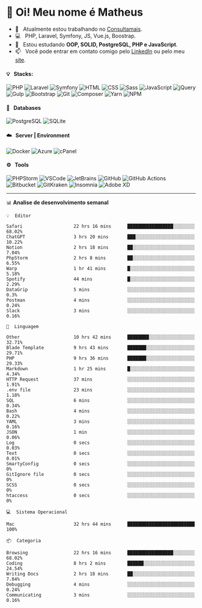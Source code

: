 # 👋 Oi! Meu nome é Matheus

- 🔭 &nbsp; Atualmente estou trabalhando no [Consultamais](https://consultamais.com.br/).
- 💻 &nbsp; PHP, Laravel, Symfony, JS, Vue.js, Boostrap.
- 🌱 &nbsp; Estou estudando **OOP, SOLID, PostgreSQL, PHP e JavaScript**.
- 📫 &nbsp; Você pode entrar em contato comigo pelo [LinkedIn](https://www.linkedin.com/in/matheuscamargoxavier/) ou pelo meu [site](https://matheuscamargo.co).

#### 💡 &nbsp; Stacks:
![PHP](https://img.shields.io/badge/-PHP-777BB4?&logo=php&logoColor=FFFFFF)
![Laravel](https://img.shields.io/badge/-Laravel-FF2D20?&logo=laravel&logoColor=FFFFFF)
![Symfony](https://img.shields.io/badge/-Symfony-000000?&logo=symfony&logoColor=FFFFFF)
![HTML](https://img.shields.io/badge/-HTML-E34F26?&logo=html5&logoColor=FFFFFF)
![CSS](https://img.shields.io/badge/-CSS-1572B6?&logo=css3&logoColor=FFFFFF)
![Sass](https://img.shields.io/badge/-Sass-CC6699?&logo=sass&logoColor=FFFFFF)
![JavaScript](https://img.shields.io/badge/-JavaScript-F7DF1E?&logo=javascript&logoColor=FFFFFF)
![jQuery](https://img.shields.io/badge/-jQuery-0769AD?&logo=jquery&logoColor=FFFFFF)
![Gulp](https://img.shields.io/badge/-Gulp-CF4647?&logo=gulp&logoColor=FFFFFF)
![Bootstrap](https://img.shields.io/badge/-Bootstrap-7952B3?&logo=bootstrap&logoColor=FFFFFF)
![Git](https://img.shields.io/badge/-Git-F05032?&logo=git&logoColor=FFFFFF)
![Composer](https://img.shields.io/badge/-Composer-885630?&logo=composer&logoColor=FFFFFF)
![Yarn](https://img.shields.io/badge/-Yarn-2C8EBB?&logo=yarn&logoColor=FFFFFF)
![NPM](https://img.shields.io/badge/-npm-CB3837?&logo=npm&logoColor=FFFFFF)

#### 💾 &nbsp; Databases
![PostgreSQL](https://img.shields.io/badge/-PostgreSQL-336791?&logo=PostgreSQL&logoColor=FFFFFF)
![SQLite](https://img.shields.io/badge/-SQLite-003B57?&logo=SQLite&logoColor=FFFFFF)

#### ☁️ &nbsp; Server | Environment
![Docker](https://img.shields.io/badge/-Docker-2496ED?&logo=docker&logoColor=FFFFFF)
![Azure](https://img.shields.io/badge/-Azure-0089D6?&logo=microsoft%20azure&logoColor=FFFFFF)
![cPanel](https://img.shields.io/badge/-cPanel-FF6C2C?&logo=cpanel&logoColor=FFFFFF)

#### ⚙️ &nbsp; Tools
![PHPStorm](https://img.shields.io/badge/-PHPStorm-000000?&logo=PHPStorm&logoColor=FFFFFF)
![VSCode](https://img.shields.io/badge/-VSCode-007ACC?&logo=Visual%20Studio%20Code&logoColor=FFFFFF) 
![JetBrains](https://img.shields.io/badge/-JetBrains-000000?&logo=jetbrains&logoColor=FFFFFF) 
![GitHub](https://img.shields.io/badge/-GitHub-181717?&logo=github&logoColor=FFFFFF) 
![GitHub Actions](https://img.shields.io/badge/-GitHub%20Actions-181717?&logo=GitHub%20Actions&logoColor=FFFFFF) 
![Bitbucket](https://img.shields.io/badge/-Bitbucket-0052CC?&logo=bitbucket&logoColor=FFFFFF)
![GitKraken](https://img.shields.io/badge/-GitKraken-179287?&logo=GitKraken&logoColor=FFFFFF)
![Insomnia](https://img.shields.io/badge/-Insomnia-5849BE?&logo=Insomnia&logoColor=FFFFFF)
![Adobe XD](https://img.shields.io/badge/-Adobe%20XD-FF61F6?&logo=adobe%20xd&logoColor=FFFFFF) 
_______

📊  **Analise de desenvolvimento semanal**
```text
💡  Editor

Safari                   22 hrs 16 mins      █████████████████░░░░░░░░     68.02%
ChatGPT                  3 hrs 20 mins       ███░░░░░░░░░░░░░░░░░░░░░░     10.22%
Notion                   2 hrs 18 mins       ██░░░░░░░░░░░░░░░░░░░░░░░      7.04%
PhpStorm                 2 hrs 8 mins        ██░░░░░░░░░░░░░░░░░░░░░░░      6.55%
Warp                     1 hr 41 mins        █░░░░░░░░░░░░░░░░░░░░░░░░      5.18%
Spotify                  44 mins             █░░░░░░░░░░░░░░░░░░░░░░░░      2.29%
DataGrip                 5 mins              ░░░░░░░░░░░░░░░░░░░░░░░░░       0.3%
Postman                  4 mins              ░░░░░░░░░░░░░░░░░░░░░░░░░      0.24%
Slack                    3 mins              ░░░░░░░░░░░░░░░░░░░░░░░░░      0.16%
```
```text
💬  Linguagem

Other                    10 hrs 42 mins      ████████░░░░░░░░░░░░░░░░░     32.71%
Blade Template           9 hrs 43 mins       ███████░░░░░░░░░░░░░░░░░░     29.71%
PHP                      9 hrs 36 mins       ███████░░░░░░░░░░░░░░░░░░     29.33%
Markdown                 1 hr 25 mins        █░░░░░░░░░░░░░░░░░░░░░░░░      4.34%
HTTP Request             37 mins             ░░░░░░░░░░░░░░░░░░░░░░░░░      1.91%
.env file                23 mins             ░░░░░░░░░░░░░░░░░░░░░░░░░      1.18%
SQL                      6 mins              ░░░░░░░░░░░░░░░░░░░░░░░░░      0.34%
Bash                     4 mins              ░░░░░░░░░░░░░░░░░░░░░░░░░      0.22%
YAML                     3 mins              ░░░░░░░░░░░░░░░░░░░░░░░░░      0.16%
JSON                     1 min               ░░░░░░░░░░░░░░░░░░░░░░░░░      0.06%
Log                      0 secs              ░░░░░░░░░░░░░░░░░░░░░░░░░      0.03%
Text                     0 secs              ░░░░░░░░░░░░░░░░░░░░░░░░░      0.01%
SmartyConfig             0 secs              ░░░░░░░░░░░░░░░░░░░░░░░░░         0%
GitIgnore file           0 secs              ░░░░░░░░░░░░░░░░░░░░░░░░░         0%
SCSS                     0 secs              ░░░░░░░░░░░░░░░░░░░░░░░░░         0%
htaccess                 0 secs              ░░░░░░░░░░░░░░░░░░░░░░░░░         0%
```
```text
💻  Sistema Operacional

Mac                      32 hrs 44 mins      █████████████████████████       100%
```
```text
📦  Categoria

Browsing                 22 hrs 16 mins      █████████████████░░░░░░░░     68.02%
Coding                   8 hrs 2 mins        ██████░░░░░░░░░░░░░░░░░░░     24.54%
Writing Docs             2 hrs 18 mins       ██░░░░░░░░░░░░░░░░░░░░░░░      7.04%
Debugging                4 mins              ░░░░░░░░░░░░░░░░░░░░░░░░░      0.24%
Communicating            3 mins              ░░░░░░░░░░░░░░░░░░░░░░░░░      0.16%
```
